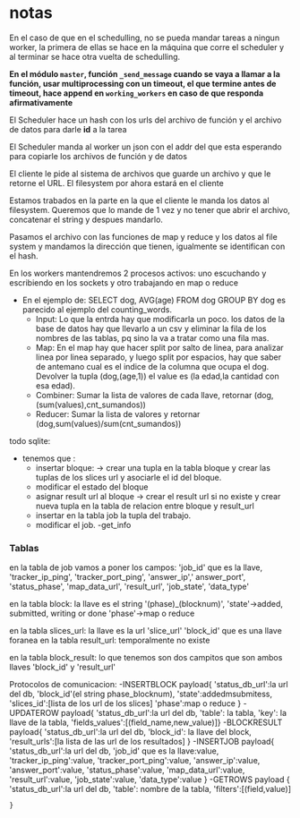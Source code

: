 # notas

En el caso de que en el schedulling, no se pueda mandar tareas a ningun worker, la primera de ellas se hace en la 
máquina que corre el scheduler y al terminar se hace otra vuelta de schedulling.

**En el módulo `master`, función `_send_message` cuando se vaya a llamar a la función, usar multiprocessing con un 
timeout, el que termine antes de timeout, hace append en `working_workers` en caso de que responda afirmativamente**

El Scheduler hace un hash con los urls del archivo de función y el archivo de datos para darle **id** a la tarea

El Scheduler manda al worker un json con el addr del que esta esperando para copiarle los archivos de función y de datos

El cliente le pide al sistema de archivos que guarde un archivo y que le retorne el URL. El filesystem por ahora estará 
en el cliente

Estamos trabados en la parte en la que el cliente le manda los datos al filesystem. Queremos que lo mande de 1 vez y no 
tener que abrir el archivo, concatenar el string y despues mandarlo.

Pasamos el archivo con las funciones de map y reduce y los datos al file system y mandamos la dirección que tienen, 
igualmente se identifican con el hash.

En los workers mantendremos 2 procesos activos: uno escuchando y escribiendo en los sockets y otro trabajando en map o 
reduce

- En el ejemplo de:
    SELECT dog, AVG(age)
    FROM dog
    GROUP BY dog
    es parecido al ejemplo del counting_words.
    - Input: Lo que la entrda hay que modificarla un poco. los datos de la base de datos hay que llevarlo a un csv y
    eliminar la fila de los nombres de las tablas, pq sino la va a tratar como una fila mas.
    - Map: En el map hay que hacer split por salto de linea, para analizar linea por linea separado, y luego split por
    espacios, hay que saber de antemano cual es el indice de la columna que ocupa el dog. Devolver la tupla (dog,(age,1))
    el value es (la edad,la cantidad con esa edad).
    - Combiner: Sumar la lista de valores de cada llave, retornar (dog,(sum(values),cnt_sumandos))
    - Reducer: Sumar la lista de valores y retornar (dog,sum(values)/sum(cnt_sumandos))



todo sqlite:
- tenemos que :
    - insertar bloque: -> crear una tupla en la tabla bloque y crear las tuplas de
        los slices url y asociarle el id del bloque.
    - modificar el estado del bloque
    - asignar result url al bloque -> crear el result url si no existe y crear nueva tupla en la tabla de relacion
        entre bloque y result_url
    - insertar en la tabla job la tupla del trabajo.
    - modificar el job.
    -get_info

### Tablas
en la tabla de job vamos a poner los campos:
    'job_id' que es la llave,
  'tracker_ip_ping',
  'tracker_port_ping',
    'answer_ip','
    answer_port',
    'status_phase',
    'map_data_url',
    'result_url',
    'job_state',
    'data_type'

en la tabla block:
    la llave es el string '(phase)_(blocknum)',
    'state'->added, submitted, writing or done
    'phase'->map o reduce

en la tabla slices_url:
 la llave es la url 'slice_url'
 'block_id' que es una llave foranea
en la tabla result_url: temporalmente no existe

en la tabla block_result:
    lo que tenemos son dos campitos que son ambos llaves
    'block_id' y 'result_url'

Protocolos de comunicacion:
    -INSERTBLOCK payload{
    'status_db_url':la url del db,
    'block_id'(el string phase_blocknum),
    'state':addedmsubmitess,
    'slices_id':[lista de los url de los slices]
    'phase':map o reduce
    }
    -UPDATEROW payload{
    'status_db_url':la url del db,
    'table': la tabla,
     'key': la llave de la tabla,
     'fields_values':[(field_name,new_value)]}
    -BLOCKRESULT payload{
        'status_db_url':la url del db,
        'block_id': la llave del block,
        'result_urls':[la lista de las url de los resultados]
    }
    -INSERTJOB payload{
    'status_db_url':la url del db,
    'job_id' que es la llave:value,
    'tracker_ip_ping':value,
    'tracker_port_ping':value,
    'answer_ip':value,
    'answer_port':value,
    'status_phase':value,
    'map_data_url':value,
    'result_url':value,
    'job_state':value,
    'data_type':value
    }
    -GETROWS payload {
    'status_db_url':la url del db,
    'table': nombre de la tabla,
    'filters':[(field,value)]

    }
